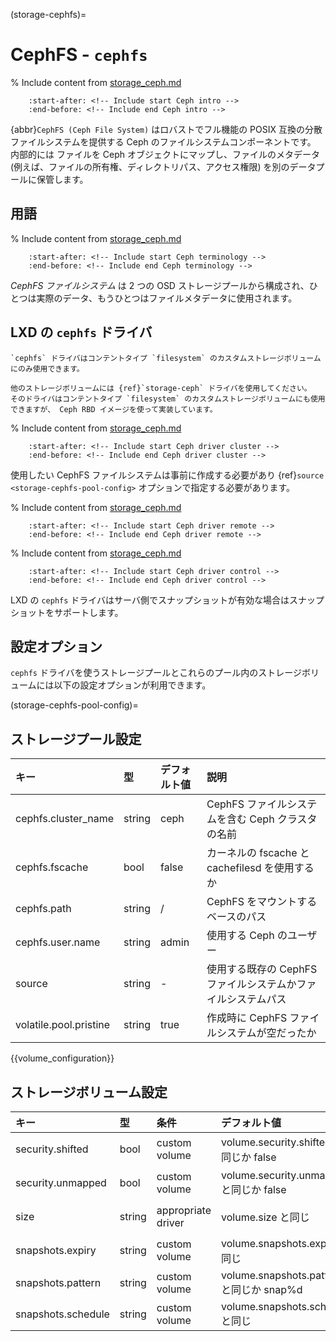 (storage-cephfs)=
# CephFS - `cephfs`

% Include content from [storage_ceph.md](storage_ceph.md)
```{include} storage_ceph.md
    :start-after: <!-- Include start Ceph intro -->
    :end-before: <!-- Include end Ceph intro -->
```

{abbr}`CephFS (Ceph File System)` はロバストでフル機能の POSIX 互換の分散ファイルシステムを提供する Ceph のファイルシステムコンポーネントです。
内部的には ファイルを Ceph オブジェクトにマップし、ファイルのメタデータ (例えば、ファイルの所有権、ディレクトリパス、アクセス権限) を別のデータプールに保管します。

## 用語

% Include content from [storage_ceph.md](storage_ceph.md)
```{include} storage_ceph.md
    :start-after: <!-- Include start Ceph terminology -->
    :end-before: <!-- Include end Ceph terminology -->
```

*CephFS ファイルシステム* は 2 つの OSD ストレージプールから構成され、ひとつは実際のデータ、もうひとつはファイルメタデータに使用されます。

## LXD の `cephfs` ドライバ

```{note}
`cephfs` ドライバはコンテントタイプ `filesystem` のカスタムストレージボリュームにのみ使用できます。

他のストレージボリュームには {ref}`storage-ceph` ドライバを使用してください。
そのドライバはコンテントタイプ `filesystem` のカスタムストレージボリュームにも使用できますが、 Ceph RBD イメージを使って実装しています。
```

% Include content from [storage_ceph.md](storage_ceph.md)
```{include} storage_ceph.md
    :start-after: <!-- Include start Ceph driver cluster -->
    :end-before: <!-- Include end Ceph driver cluster -->
```

使用したい CephFS ファイルシステムは事前に作成する必要があり {ref}`source <storage-cephfs-pool-config>` オプションで指定する必要があります。

% Include content from [storage_ceph.md](storage_ceph.md)
```{include} storage_ceph.md
    :start-after: <!-- Include start Ceph driver remote -->
    :end-before: <!-- Include end Ceph driver remote -->
```

% Include content from [storage_ceph.md](storage_ceph.md)
```{include} storage_ceph.md
    :start-after: <!-- Include start Ceph driver control -->
    :end-before: <!-- Include end Ceph driver control -->
```

LXD の `cephfs` ドライバはサーバ側でスナップショットが有効な場合はスナップショットをサポートします。

## 設定オプション

`cephfs` ドライバを使うストレージプールとこれらのプール内のストレージボリュームには以下の設定オプションが利用できます。

(storage-cephfs-pool-config)=
## ストレージプール設定
キー                   | 型     | デフォルト値 | 説明
:--                    | :---   | :------      | :----------
cephfs.cluster\_name   | string | ceph         | CephFS ファイルシステムを含む Ceph クラスタの名前
cephfs.fscache         | bool   | false        | カーネルの fscache と cachefilesd を使用するか
cephfs.path            | string | /            | CephFS をマウントするベースのパス
cephfs.user.name       | string | admin        | 使用する Ceph のユーザー
source                 | string | -            | 使用する既存の CephFS ファイルシステムかファイルシステムパス
volatile.pool.pristine | string | true         | 作成時に CephFS ファイルシステムが空だったか

{{volume_configuration}}

## ストレージボリューム設定
キー               | 型     | 条件               | デフォルト値                             | 説明
:--                | :---   | :--------          | :------                                  | :----------
security.shifted   | bool   | custom volume      | volume.security.shifted と同じか false   | {{enable_ID_shifting}}
security.unmapped  | bool   | custom volume      | volume.security.unmapped と同じか false  | ボリュームの ID マッピングを無効にする
size               | string | appropriate driver | volume.size と同じ                       | ストレージボリュームのサイズ/クォータ
snapshots.expiry   | string | custom volume      | volume.snapshots.expiry と同じ           | {{snapshot_expiry_format}}
snapshots.pattern  | string | custom volume      | volume.snapshots.pattern と同じか snap%d | {{snapshot_pattern_format}}
snapshots.schedule | string | custom volume      | volume.snapshots.schedule と同じ         | {{snapshot_schedule_format}}
